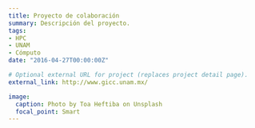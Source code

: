 ```yaml
---
title: Proyecto de colaboración
summary: Descripción del proyecto.
tags:
- HPC
- UNAM
- Cómputo
date: "2016-04-27T00:00:00Z"

# Optional external URL for project (replaces project detail page).
external_link: http://www.gicc.unam.mx/

image:
  caption: Photo by Toa Heftiba on Unsplash
  focal_point: Smart
---
```

